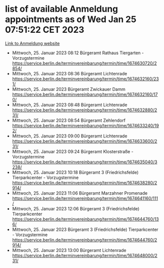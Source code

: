 # list of available Anmeldung appointments as of Wed Jan 25 07:51:22 CET 2023
[Link to Anmeldung website](https://service.berlin.de/terminvereinbarung/termin/tag.php?termin=0&anliegen[]=120686&dienstleisterlist=122210,122217,327316,122219,327312,122227,327314,122231,327346,122243,327348,122252,329742,122260,329745,122262,329748,122254,329751,122271,327278,122273,327274,122277,327276,330436,122280,327294,122282,327290,122284,327292,327539,122291,327270,122285,327266,122286,327264,122296,327268,150230,329760,122301,327282,122297,327286,122294,327284,122312,329763,122314,329775,122304,327330,122311,327334,122309,327332,122281,327352,122279,329772,122276,327324,122274,327326,122267,329766,122246,327318,122251,327320,122257,327322,122208,327298,122226,327300,121362,121364&herkunft=http%3A%2F%2Fservice.berlin.de%2Fdienstleistung%2F120686%2F)
- Mittwoch, 25. Januar 2023 08:12 Bürgeramt Rathaus Tiergarten - Vorzugstermine https://service.berlin.de/terminvereinbarung/termin/time/1674630720/2854/
- Mittwoch, 25. Januar 2023 08:36 Bürgeramt Lichtenrade https://service.berlin.de/terminvereinbarung/termin/time/1674632160/231/
- Mittwoch, 25. Januar 2023  Bürgeramt Zwickauer Damm https://service.berlin.de/terminvereinbarung/termin/time/1674632160/170/
- Mittwoch, 25. Januar 2023 08:48 Bürgeramt Lichtenrade https://service.berlin.de/terminvereinbarung/termin/time/1674632880/231/
- Mittwoch, 25. Januar 2023 08:54 Bürgeramt Zehlendorf https://service.berlin.de/terminvereinbarung/termin/time/1674633240/192/
- Mittwoch, 25. Januar 2023 09:00 Bürgeramt Lichtenrade https://service.berlin.de/terminvereinbarung/termin/time/1674633600/231/
- Mittwoch, 25. Januar 2023 09:24 Bürgeramt Klosterstraße - Vorzugstermine https://service.berlin.de/terminvereinbarung/termin/time/1674635040/3238/
- Mittwoch, 25. Januar 2023 10:18 Bürgeramt 3 (Friedrichsfelde) Tierparkcenter - Vorzugstermine https://service.berlin.de/terminvereinbarung/termin/time/1674638280/2914/
- Mittwoch, 25. Januar 2023 11:06 Bürgeramt Marzahner Promenade https://service.berlin.de/terminvereinbarung/termin/time/1674641160/111/
- Mittwoch, 25. Januar 2023 12:06 Bürgeramt 3 (Friedrichsfelde) Tierparkcenter https://service.berlin.de/terminvereinbarung/termin/time/1674644760/136/
- Mittwoch, 25. Januar 2023  Bürgeramt 3 (Friedrichsfelde) Tierparkcenter - Vorzugstermine https://service.berlin.de/terminvereinbarung/termin/time/1674644760/2914/
- Mittwoch, 25. Januar 2023 13:00 Bürgeramt Lichtenrade https://service.berlin.de/terminvereinbarung/termin/time/1674648000/231/
